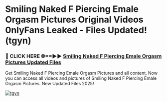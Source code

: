 # Smiling Naked F Piercing Emale Orgasm Pictures Original Videos 0nlyFans Leaked - Files Updated! (tgyn)

<h3>🔴 CLICK HERE 🌐==►► <a href="https://tinyurl.com/up5wt9bj" rel="nofollow">Smiling Naked F Piercing Emale Orgasm Pictures Updated Files</a></h3>

Get Smiling Naked F Piercing Emale Orgasm Pictures and all content. Now you can access all videos and pictures of Smiling Naked F Piercing Emale Orgasm Pictures. New Updated Files 2025!

[![tgyn](https://i.imgur.com/ABiUzMV.gif)](https://tinyurl.com/up5wt9bj)

